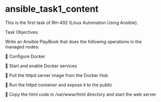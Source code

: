 # ansible_task1_content
This is the first task of RH-492 (Linux Automation Using Ansible). 

Task Objectives:

Write an Ansible PlayBook that does the following operations in the managed nodes:

🔹 Configure Docker

🔹 Start and enable Docker services

🔹 Pull the httpd server image from the Docker Hub

🔹 Run the httpd container and expose it to the public

🔹 Copy the html code in /var/www/html directory and start the web server
